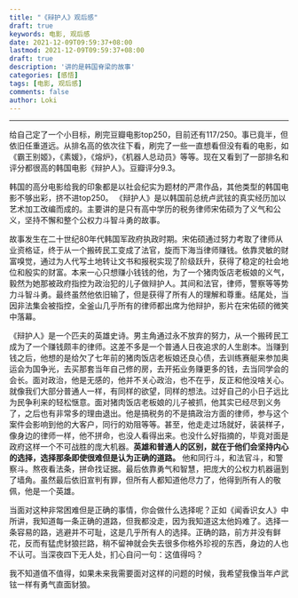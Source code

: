 ```yaml
---
title: "《辩护人》观后感"
draft: true
keywords: 电影, 观后感
date: 2021-12-09T09:59:37+08:00
lastmod: 2021-12-09T09:59:37+08:00
draft: true
description: '讲的是韩国脊梁的故事'
categories: [感悟]
tags: [电影, 观后感]
comments: false
author: Loki
---
```




----

给自己定了一个小目标，刷完豆瓣电影top250，目前还有117/250。事已竟半，但依旧任重道远。从排名高的依次往下看，刷完了一些一直想看但没有看的电影，如《霸王别姬》，《素媛》，《熔炉》，《机器人总动员》等等。现在又看到了一部排名和评分都很高的韩国电影《辩护人》。豆瓣评分9.3。

韩国的高分电影给我的印象都是以社会纪实为题材的严肃作品，其他类型的韩国电影不够出彩，挤不进top250。 《辩护人》是以韩国前总统卢武铉的真实经历加以艺术加工改编而成的。主要讲的是只有高中学历的税务律师宋佑硕为了义气和公义，坚持不懈和整个公权力斗智斗勇的故事。

故事发生在二十世纪80年代韩国军政府执政时期。宋佑硕通过努力考取了律师从业资格证，终于从一个搬砖民工变成了法官，旋而下海当律师赚钱。依靠灵敏的财富嗅觉，通过为人代写土地转让文书和报税实现了阶级跃升，获得了稳定的社会地位和殷实的财富。本来一心只想赚小钱钱的他，为了一个猪肉饭店老板娘的义气，毅然为她那被政府指控为政治犯的儿子做辩护人。其间和法官，律师，警察等等势力斗智斗勇。最终虽然他依旧输了，但是获得了所有人的理解和尊重。结尾处，当因非法集会被指控，全釜山几乎所有的律师都出席为他辩护，影片在宋佑硕的微笑中落幕。

《辩护人》是一个匹夫的英雄史诗。男主角通过永不放弃的努力，从一个搬砖民工成为了一个赚钱颇丰的律师。这差不多是一个普通人日夜追求的人生剧本。当赚到钱之后，他想的是给欠了七年前的猪肉饭店老板娘还良心债，去训练赛艇来参加奥运会为国争光，去买那套当年自己修的房，去开拓业务赚更多的钱，去当同学会的会长。面对政治，他是无感的，他并不关心政治，也不在乎，反正和他没啥关心。就像我们大部分普通人一样，有同样的欲望，同样的想法。过好自己的小日子远比为民争利来的轻松惬意。面对猪肉饭店老板娘的儿子被抓，他其实已经尽到义务了，之后也有非常多的理由退出。他是搞税务的不是搞政治方面的律师，参与这个案件会影响到他的大客户，同行的劝阻等等。甚至，他走走过场就好，装装样子，像身边的律师一样，他不拼命，也没人看得出来。也没什么好指摘的，毕竟对面是政府这样一个不可战胜的庞大机器。**英雄和普通人的区别，就在于他们会坚持内心的选择，选择那条即使很难但是认为正确的道路。** 他和同行斗，和法官斗，和警察斗。熬夜看法条，拼命找证据。最后依靠勇气和智慧，把庞大的公权力机器逼到了墙角。虽然最后依旧宣判有罪，但所有人都知道他尽力了，他得到所有人的敬佩，他是一个英雄。

当面对这种非常困难但是正确的事情，你会做什么选择呢？正如《闻香识女人》中所讲，我知道每一条正确的道路，但我都没走，因为我知道这太他妈难了。选择一条容易的路，逃避并不可耻，这是几乎所有人的选择。正确的路，前方并没有鲜花，反而有猛虎豺狼拦路，稍不留神就会失去很多你格外珍视的东西，身边的人也不认可。当深夜四下无人处，扪心自问一句：这值得吗？

我不知道值不值得，如果未来我需要面对这样的问题的时候，我希望我像当年卢武铉一样有勇气直面豺狼。









